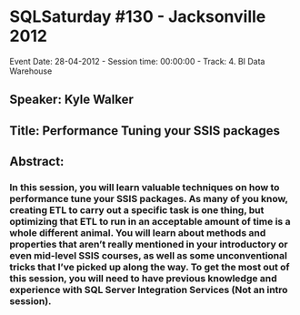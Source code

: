 # SQLSaturday #130 - Jacksonville 2012
Event Date: 28-04-2012 - Session time: 00:00:00 - Track: 4. BI  Data Warehouse
## Speaker: Kyle Walker
## Title: Performance Tuning your SSIS packages
## Abstract:
### In this session, you will learn valuable techniques on how to performance tune your SSIS packages.  As many of you know, creating ETL to carry out a specific task is one thing, but optimizing that ETL to run in an acceptable amount of time is a whole different animal.  You will learn about methods and properties that aren’t really mentioned in your introductory or even mid-level SSIS courses, as well as some unconventional tricks that I’ve picked up along the way.  To get the most out of this session, you will need to have previous knowledge and experience with SQL Server Integration Services (Not an intro session).
